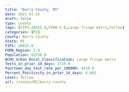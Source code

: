 ```yaml
---
title: "Barry County, MI"
date: 2021-01-25
draft: false
type: county
tags: [FIPS:26015.0,FEMA:5.0,Large fringe metro,Yellow]
categories: [MI]
County: Barry County
State: MI
FIPS: 26015.0
FEMA_Region: 5.0
Population: 61550.0
NCHS_Urban_Rural_Classification: Large fringe metro
Tests_in_prior_14_days: 2719.0
Fourteen_day_test_rate_per_100000: 4418.0
Percent_Positivity_in_prior_14_days: 0.083
Level: Yellow
url: /states/MI/barry-county
---
```



